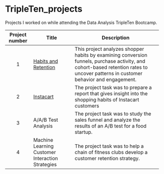 # TripleTen_projects
Projects I worked on while attending the Data Analysis TripleTen Bootcamp.


| Project number | Title | Description |
| :-----------: | ----------- |----------- |
| 1 | [Habits and Retention](https://github.com/cal-muramaru/Data_Projects_TripleTen/tree/main/my-folder) | This project analyzes shopper habits by examining conversion funnels, purchase activity, and cohort-based retention rates to uncover patterns in customer behavior and engagement. |
| 2 | [Instacart](https://github.com/cal-muramaru/Data_Projects_TripleTen/tree/main/my-folder) | The project task was to prepare a report that gives insight into the shopping habits of Instacart customers |
| 3 | A/A/B Test Analysis | The project task was to study the sales funnel and analyze the results of an A/B test for a food startup. |
| 4 | Machine Learning Customer Interaction Strategies | The project task was to help a chain of fitness clubs develop a customer retention strategy. |
